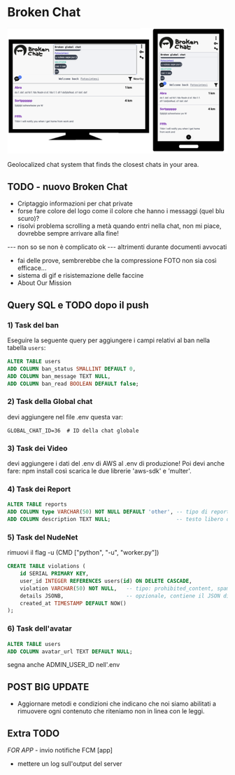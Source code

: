 # Broken Chat

![alt text](preview.png "First preview app")


Geolocalized chat system that finds the closest chats in your area.

## TODO - nuovo Broken Chat

- Criptaggio informazioni per chat private
- forse fare colore del logo come il colore che hanno i messaggi (quel blu scuro)?
- risolvi problema scrolling a metà quando entri nella chat, non mi piace, dovrebbe sempre arrivare alla fine!

--- non so se non è complicato ok --- altrimenti durante documenti avvocati
- fai delle prove, sembrerebbe che la compressione FOTO non sia così efficace...
- sistema di gif e risistemazione delle faccine
- About Our Mission

## Query SQL e TODO dopo il push

### 1) Task del ban

Eseguire la seguente query per aggiungere i campi relativi al ban nella tabella `users`:

```sql
ALTER TABLE users
ADD COLUMN ban_status SMALLINT DEFAULT 0,
ADD COLUMN ban_message TEXT NULL,
ADD COLUMN ban_read BOOLEAN DEFAULT false;
```

### 2) Task della Global chat

devi aggiungere nel file .env questa var:

```
GLOBAL_CHAT_ID=36  # ID della chat globale
```


### 3) Task dei Video

devi aggiungere i dati del .env di AWS al .env di produzione!
Poi devi anche fare: npm install così scarica le due librerie 'aws-sdk' e 'multer'.

### 4) Task dei Report

``` SQL
ALTER TABLE reports
ADD COLUMN type VARCHAR(50) NOT NULL DEFAULT 'other', -- tipo di report (spam, violento, altro…)
ADD COLUMN description TEXT NULL;                     -- testo libero opzionale inserito dall'utente
```

### 5) Task del NudeNet

rimuovi il flag -u (CMD ["python", "-u", "worker.py"])


``` SQL
CREATE TABLE violations (
    id SERIAL PRIMARY KEY,
    user_id INTEGER REFERENCES users(id) ON DELETE CASCADE,
    violation VARCHAR(50) NOT NULL,   -- tipo: prohibited_content, spam, violent, ecc.
    details JSONB,                    -- opzionale, contiene il JSON di NudeNet
    created_at TIMESTAMP DEFAULT NOW()
);
```

### 6) Task dell'avatar


``` SQL
ALTER TABLE users 
ADD COLUMN avatar_url TEXT DEFAULT NULL;
```

segna anche ADMIN_USER_ID nell'.env


## POST BIG UPDATE
- Aggiornare metodi e condizioni che indicano che noi siamo abilitati a rimuovere ogni contenuto che riteniamo non in linea con le leggi.

## Extra TODO
  *FOR APP*
    - invio notifiche FCM [app]
 - mettere un log sull'output del server 

